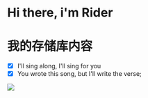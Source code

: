 # Hi there, i'm Rider

# 我的存储库内容

- [x] I'll sing along, I'll sing for you
- [x] You wrote this song, but I'll write the verse;

<img src="https://user-images.githubusercontent.com/74038190/212284115-f47cd8ff-2ffb-4b04-b5bf-4d1c14c0247f.gif">

